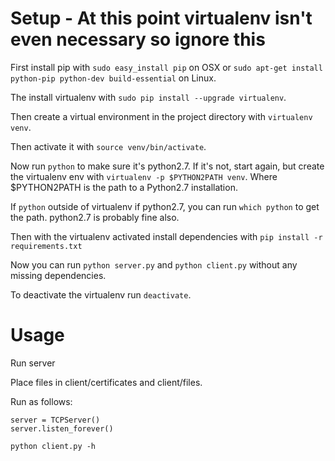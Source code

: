 # Setup - At this point virtualenv isn't even necessary so ignore this

First install pip with `sudo easy_install pip` on OSX or `sudo apt-get install python-pip python-dev build-essential` on Linux.

The install virtualenv with `sudo pip install --upgrade virtualenv`.

Then create a virtual environment in the project directory with `virtualenv venv`.

Then activate it with `source venv/bin/activate`.

Now run `python` to make sure it's python2.7. If it's not, start again, but create the virtualenv env with `virtualenv -p $PYTHON2PATH venv`. Where $PYTHON2PATH is the path to a Python2.7 installation.

If `python` outside of virtualenv if python2.7, you can run `which python` to get the path. python2.7 is probably fine also.

Then with the virtualenv activated install dependencies with `pip install -r requirements.txt`

Now you can run `python server.py` and `python client.py` without any missing dependencies.

To deactivate the virtualenv run `deactivate`.

# Usage

Run server

Place files in client/certificates and client/files.

Run as follows:

```
server = TCPServer()
server.listen_forever()
```

```
python client.py -h
```
